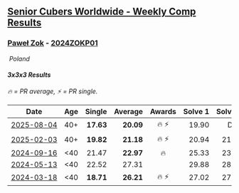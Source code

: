 <style>table {white-space: nowrap;}</style>
<link rel="stylesheet" type="text/css" href="/scw-comp/css/flags.css" />

## [Senior Cubers Worldwide - Weekly Comp Results](/scw-comp/results/)
### [Paweł Zok](README.md) - [2024ZOKP01](https://www.worldcubeassociation.org/persons/2024ZOKP01?event=333)

<i class="flag flag-PL" />&nbsp;Poland

#### 3x3x3 Results

<span style="white-space: nowrap;">🔥 = PR average</span>, <span style="white-space: nowrap;">⚡ = PR single</span>.

| Date | Age | Single | Average | Awards | Solve 1 | Solve 2 | Solve 3 | Solve 4 | Solve 5 | Video |
| :--: | :--: | --: | --: | :--: | --: | --: | --: | --: | --: | :-- |
| [2025-08-04](../../results/2025-08-04/333.md) | 40+ | **17.63** | **20.09** | 🔥 ⚡ | 19.90 | DNF | 19.72 | 20.66 | **17.63** | [Desktop](https://www.facebook.com/events/1901314967391999/permalink/1906764466847049) / [Mobile](https://m.facebook.com/events/1901314967391999?view=permalink&id=1906764466847049) |
| [2025-02-03](../../results/2025-02-03/333.md) | 40+ | **19.82** | **21.18** | 🔥 ⚡ | 20.94 | 21.34 | **19.82** | 21.25 | 23.63 | [Desktop](https://www.facebook.com/events/595481126781396/permalink/600379989624843) / [Mobile](https://m.facebook.com/events/595481126781396?view=permalink&id=600379989624843) |
| [2024-09-16](../../results/2024-09-16/333.md) | <40 | 21.47 | **22.97** | 🔥 | 25.33 | 23.31 | 21.47 | 23.64 | 21.95 | [Desktop](https://www.facebook.com/events/1432335554111064/permalink/1440751526602800) / [Mobile](https://m.facebook.com/events/1432335554111064?view=permalink&id=1440751526602800) |
| [2024-05-13](../../results/2024-05-13/333.md) | <40 | 22.52 | 27.31 |  | 29.88 | 28.76 | 26.00 | 27.16 | 22.52 | [Desktop](https://www.facebook.com/events/800074235387553/permalink/808221991239444) / [Mobile](https://m.facebook.com/events/800074235387553?view=permalink&id=808221991239444) |
| [2024-03-18](../../results/2024-03-18/333.md) | <40 | **18.71** | **26.21** | 🔥 ⚡ | 27.02 | 27.98 | **18.71** | 23.64 | DNF | [Desktop](https://www.facebook.com/events/962609138892132/permalink/966390618513984) / [Mobile](https://m.facebook.com/events/962609138892132?view=permalink&id=966390618513984) |


<!-- Global site tag (gtag.js) - Google Analytics -->
<script async src="https://www.googletagmanager.com/gtag/js?id=UA-86348435-3"></script>
<script>window.dataLayer = window.dataLayer || []; function gtag() {dataLayer.push(arguments);} gtag('js', new Date()); gtag('config', 'UA-86348435-3');</script>
